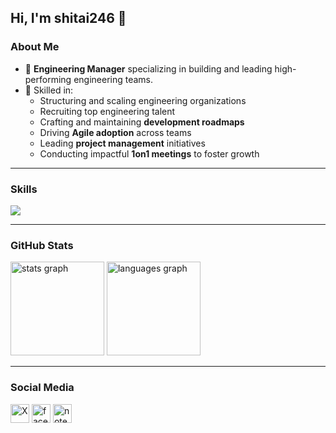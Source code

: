 ## Hi, I'm shitai246 👋

### About Me
- 🚀 **Engineering Manager** specializing in building and leading high-performing engineering teams.
- 🎯 Skilled in:
  - Structuring and scaling engineering organizations
  - Recruiting top engineering talent
  - Crafting and maintaining **development roadmaps**
  - Driving **Agile adoption** across teams
  - Leading **project management** initiatives
  - Conducting impactful **1on1 meetings** to foster growth

---

### Skills
![](https://skillicons.dev/icons?i=html,css,js,jquery,java,scala,php,aws,github,mysql,postgresql)

---

### GitHub Stats
<div>
  <img src="https://github-readme-stats.vercel.app/api?username=shitai246&hide_title=true&hide_rank=true&show_icons=true&include_all_commits=true&count_private=true&disable_animations=true&theme=tokyonight&locale=en&hide_border=true" height="150" alt="stats graph"  />
  <img src="https://github-readme-stats.vercel.app/api/top-langs?username=shitai246&locale=en&hide_title=true&layout=compact&card_width=320&langs_count=5&theme=tokyonight&hide_border=true" height="150" alt="languages graph"  />
</div>

---

### Social Media
<div>
  <a href="https://x.com/shitai246"><img src="https://cdn.cms-twdigitalassets.com/content/dam/about-twitter/x/brand-toolkit/logo-black.png.twimg.2560.png" alt="X" height="30" /></a>
  <a href="https://facebook.com/taisuke.shiratori/"><img src="https://github.com/user-attachments/assets/47435849-807b-4d5f-9e41-42ef6a6ff177" alt="facebook" height="30"></a>
  <a href="https://note.com/shitai246"><img src="https://github.com/user-attachments/assets/d93676f6-53a8-4f38-a750-e71079a27be9" alt="note" height="30"></a>
</div>
